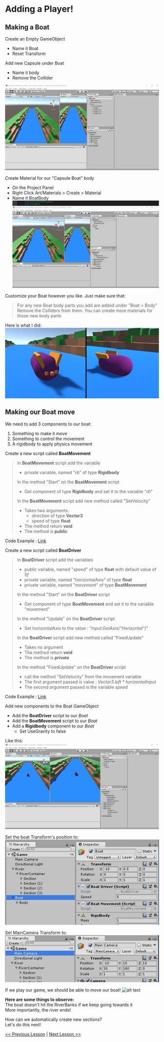 # Adding a Player!

## Making a Boat
Create an Empty GameObject
 - Name it Boat
 - Reset Transform

Add new Capsule under Boat
 - Name it body
 - Remove the Collider

![alt text](resources/img/create-boat-gameobject.gif)

Create Material for our "Capsule Boat" body
 - On the Project Panel
 - Right Click Art/Materials > Create > Material
 - Name it BoatBody
![alt text](resources/img/create-boat-bodymaterial.gif)


Customize your Boat however you like.
Just make sure that:
> For any new Boat body parts you add are added under  "Boat > Body"
> Remove the Colliders from them.
> You can create more materials for those new body parts

Here is what I did:  
![alt text](resources/img/my-boat-ss-01.JPG)

## Making our Boat move  
We need to add 3 components to our boat:  
1. Something to make it move
2. Something to control the movement
3. A rigidbody to apply physics movement

Create a new script called **BoatMovement**  
> In **BoatMovement** script add the variable  
>   - private variable, named "*rb*" of type **Rigidbody**  
> 
> In the method "Start" on the **BoatMovement** script
>   - Get component of type **Rigidbody** and set it to the variable "*rb*"  
> 
> In the **BoatMovement** script add new method called "SetVelocity"
>   - Takes two arguments:
>       - *direction* of type **Vector3**
>       - *speed* of type **float**
>   - The method return **void**
>   - The method is **public**

Code Example : [Link](resources/code-example/BoatMovement_example.1.cs)

Create a new script called **BoatDriver**  
> In **BoatDriver** script add the variables  
>   - public variable, named "*speed*" of type **float** with default value of *5f*
>   - private variable, named "horizontalAxis" of type **float**
>   - private variable, named "*movement*" of type **BoatMovement**   
> 
> In the method "Start" on the **BoatDriver** script
>   - Get component of type **BoatMovement** and set it to the variable "movement"  
>
> In the method "Update" on the **BoatDriver** script
>   - Set horizontalAxis to the value : "*Input.GetAxis("Horizontal")*"
> 
> In the **BoatDriver** script add new method called "FixedUpdate"
>   - Takes no argument
>   - The method return **void**
>   - The method is **private**
>
> In the method "FixedUpdate" on the **BoatDriver** script
>   - call the method "SetVelocity" from the movement variable
>   - The first argument passed is value : *Vector3.left \* horizontalInput*
>   - The second argument passed is the variable *speed*
> 
Code Example : [Link](resources/code-example/BoatDriver_example.1.cs)

Add new components to the Boat GameObject
 - Add the **BoatDriver** script to our *Boat*
 - Add the **BoatMovement** script to our *Boat*
 - Add a **Rigidbody** component to our *Boat*
    - Set UseGravity to false 

Like this:  
![alt text](resources/img/add-boat-components.gif)

Set the boat Transform's position to:  
![alt text](resources/img/boat-position.jpg)

Set MainCamera Transform to:  
![alt text](resources/img/maincamera-position.jpg)

If we play our game, we should be able to move our boat!
![alt text](resources/img/boat-moving.gif)

**Here are some things to observe:**  
The boat doesn't hit the RiverBanks if we keep going towards it  
More importantly, the river ends!  

How can we automatically create new sections?  
Let's do this next!

[<< Previous Lesson](lesson.6.md) | [Next Lesson >>](lesson.8.md)